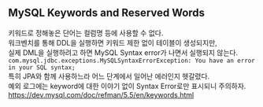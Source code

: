 ## MySQL Keywords and Reserved Words
키워드로 정해놓은 단어는 컬럼명 등에 사용할 수 없다.   
워크벤치를 통해 DDL을 실행하면 키워드 제한 없이 테이블이 생성되지만,   
실제 DML을 실행하려고 하면 MySQL Syntax error가 나면서 실행되지 않는다.   
```com.mysql.jdbc.exceptions.MySQLSyntaxErrorException: You have an error in your SQL syntax;```   
특히 JPA와 함께 사용하느라 어느 단계에서 일어난 에러인지 헷갈렸다.   
예외 로그에는 keyword에 대한 이야기 없이 Syntax Error로만 표시되니 주의하자.   
https://dev.mysql.com/doc/refman/5.5/en/keywords.html
